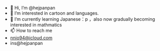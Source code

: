 - 👋 Hi, I’m @hejpanpan
- 👀 I’m interested in cartoon and languages.
- 🌱 I’m currently learning Japanese：p ，also now gradually becoming interested in mathmatics
- 📫 How to reach me 
-  nnio94@icloud.com
-  ins@hejpanpan

<!---
hejpanpan/hejpanpan is a ✨ special ✨ repository because its `README.md` (this file) appears on your GitHub profile.
You can click the Preview link to take a look at your changes.
--->

